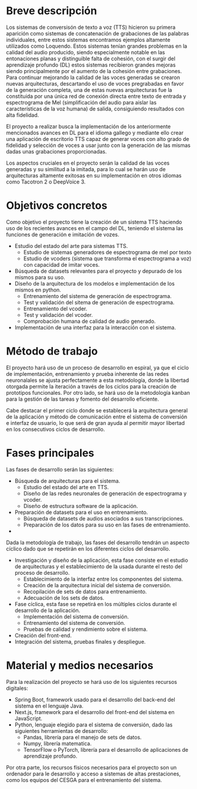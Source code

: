 # Breve descripción
Los sistemas de conversisón de texto a voz (TTS) hicieron su primera aparición como sistemas de concatenación de grabaciones de las palabras individuales, entre estos sistemas encontramos ejemplos altamente utilizados como Loquendo. Estos sistemas tenían grandes problemas en la calidad del audio producido, siendo especialmente notable en las entonaciones planas y distinguible falta de cohesión, con el surgir del aprendizaje profundo (DL) estos sistemas recibieron grandes mejoras siendo principalmente por el aumento de la cohesión entre grabaciones. Para continuar mejorando la calidad de las voces generadas se crearon nuevas arquitecturas, descartando el uso de voces pregrabadas en favor de la generación completa, una de estas nuevas arquitecturas fue la constituida por una única red de conexión directa entre texto de entrada y espectrograma de Mel (simplificación del audio para aislar las características de la voz humana) de salida, consiguiendo resultados con alta fidelidad.

El proyecto a realizar busca la implementación de los anteriormente mencionados avances en DL para el idioma gallego y mediante ello crear una aplicación de escritorio TTS capaz de generar voces con alto grado de fidelidad y selección de voces a usar junto con la generación de las mismas dadas unas grabaciones proporcionadas.

Los aspectos cruciales en el proyecto serán la calidad de las voces generadas y su similitud a la imitada, para lo cual se harán uso de arquitecturas altamente exitosas en su implementación en otros idiomas como Tacotron 2 o DeepVoice 3.
# Objetivos concretos
Como objetivo el proyecto tiene la creación de un sistema TTS haciendo uso de los recientes avances en el campo del DL, teniendo el sistema las funciones de generación e imitación de vozes.
- Estudio del estado del arte para sistemas TTS.
	- Estudio de sistemas generadores de espectrograma de mel por texto
	- Estudio de vcoders (sistema que transforma el espectrograma a voz) con capacidad de imitar voces.
- Búsqueda de datasets relevantes para el proyecto y depurado de los mismos para su uso.
- Diseño de la arquitectura de los modelos e implementación de los mismos en python.
	- Entrenamiento del sistema de generación de espectrograma.
	- Test y validación del sitema de generación de espectrograma.
	- Entrenamiento del vcoder.
	- Test y validación del vcoder.
	- Comprobación humana de calidad de audio generado.
- Implementación de una interfaz para la interacción con el sistema.
# Método de trabajo
El proyecto hará uso de un proceso de desarrollo en espiral, ya que el ciclo de implementación, entrenamiento y prueba inherente de las redes neuronalales se ajusta perfectamente a esta metodología, donde la libertad otorgada permite la iteración a través de los ciclos para la creación de prototipos funcionales. Por otro lado, se hará uso de la metodología kanban para la gestión de las tareas y fomento del desarrollo eficiente.

Cabe destacar el primer ciclo donde se establecerá la arquitectura general de la aplicación y método de comunicación entre el sistema de conversión e interfaz de usuario, lo que será de gran ayuda al permitir mayor libertad en los consecutivos ciclos de desarrollo.
# Fases principales
Las fases de desarrollo serán las siguientes:
- Búsqueda de arquitecturas para el sistema.
	- Estudio del estado del arte en TTS.
	- Diseño de las redes neuronales de generación de espectrograma y vcoder.
	- Diseño de estructura software de la aplicación.
- Preparación de datasets para el uso en entrenamiento.
	- Búsqueda de datasets de audios asociados a sus transcripciones.
	- Preparación de los datos para su uso en las fases de entrenamiento.
- 

Dada la metodología de trabajo, las fases del desarrollo tendrán un aspecto cíclico dado que se repetirán en los diferentes ciclos del desarrollo.
- Investigación y diseño de la aplicación, esta fase consiste en el estudio de arquitecturas y el establecimiento de la usada durante el resto del proceso de desarrollo.
	- Establecimiento de la interfaz entre los componentes del sistema.
	- Creación de la arquitectura inicial del sistema de conversión.
	- Recopilación de sets de datos para entrenamiento.
	- Adecuación de los sets de datos.
- Fase cíclica, esta fase se repetirá en los múltiples ciclos durante el desarrollo de la aplicación.
	- Implementación del sistema de conversión.
	- Entrenamiento del sistema de conversión.
	- Pruebas de calidad y rendimiento sobre el sistema.
- Creación del front-end.
- Integración del sistema, pruebas finales y despliegue.
# Material y medios necesarios
Para la realización del proyecto se hará uso de los siguientes recursos digitales:
- Spring Boot, framework usado para el desarrollo del back-end del sistema en el lenguaje Java.
- Next.js, framework para el desarrollo del front-end del sistema en JavaScript.
- Python, lenguaje elegido para el sistema de conversión, dado las siguientes herramientas de desarrollo:
	- Pandas, librería para el manejo de sets de datos.
	- Numpy, librería matematica.
	- TensorFlow o PyTorch, librería para el desarrollo de aplicaciones de aprendizaje profundo.

Por otra parte, los recursos físicos necesarios para el proyecto son un ordenador para le desarrollo y acceso a sistemas de altas prestaciones, como los equipos del CESGA para el entrenamiento del sistema.
